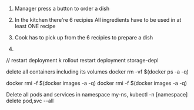 1. Manager press a button to order a dish
2. In the kitchen there're 6 recipies
   All ingredients have to be used in at least ONE recipe

3. Cook has to pick up from the 6 recipies to prepare a dish
4.

// restart deployment
k rollout restart deployment storage-depl

delete all containers including its volumes
docker rm -vf $(docker ps -a -q)

docker rmi -f $(docker images -a -q)
docker rmi -f $(docker images -a -q)

Delete all pods and services in namespace my-ns,
kubectl -n [namespace] delete pod,svc --all
